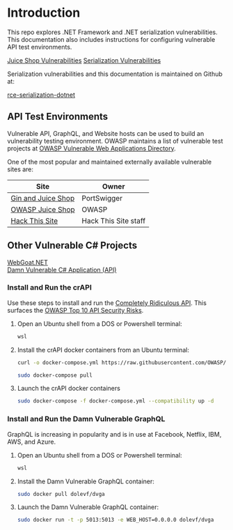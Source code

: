 # Introduction

This repo explores .NET Framework and .NET serialization vulnerabilities. This documentation also includes instructions for configuring vulnerable API test environments.

[Juice Shop Vulnerabilities](JuiceShop/JuiceShop.md)
[Serialization Vulnerabilities](serialization/serialization.md)

Serialization vulnerabilities and this documentation is maintained on Github at:

[rce-serialization-dotnet](https://github.com/johniwasz/rce-serialization-dotnet)

## API Test Environments

Vulnerable API, GraphQL, and Website hosts can be used to build an vulnerability testing environment. OWASP maintains a list of vulnerable test projects at [OWASP Vulnerable Web Applications Directory](https://owasp.org/www-project-vulnerable-web-applications-directory/).

One of the most popular and maintained externally available vulnerable sites are:

| Site | Owner |
| --- | --- |
| [Gin and Juice Shop](https://ginandjuice.shop/)  | PortSwigger  |
| [OWASP Juice Shop](https://juice-shop.herokuapp.com/#/)  | OWASP |
| [Hack This Site](https://www.hackthissite.org/)| Hack This Site staff |

## Other Vulnerable C# Projects

[WebGoat.NET](https://github.com/jerryhoff/WebGoat.NET)  
[Damn Vulnerable C# Application (API)](https://github.com/appsecco/dvcsharp-api)

### Install and Run the crAPI

Use these steps to install and run the [Completely Ridiculous API](https://github.com/OWASP/crAPI). This surfaces the [OWASP Top 10 API Security Risks](https://owasp.org/API-Security/editions/2023/en/0x11-t10/).  

1. Open an Ubuntu shell from a DOS or Powershell terminal:

    ``` bat
    wsl
    ```

1. Install the crAPI docker containers from an Ubuntu terminal:

    ``` bash
    curl -o docker-compose.yml https://raw.githubusercontent.com/OWASP/crAPI/main/deploy/docker/docker-compose.yml

    sudo docker-compose pull
    ```

1. Launch the crAPI docker containers

    ``` bash
    sudo docker-compose -f docker-compose.yml --compatibility up -d
    ```

### Install and Run the Damn Vulnerable GraphQL

GraphQL is increasing in popularity and is in use at Facebook, Netflix, IBM, AWS, and Azure.

1. Open an Ubuntu shell from a DOS or Powershell terminal:

    ``` bat
    wsl
    ```

1. Install the Damn Vulnerable GraphQL container:

    ``` bash
    sudo docker pull dolevf/dvga
    ```

1. Launch the Damn Vulnerable GraphQL container:

    ``` bash
    sudo docker run -t -p 5013:5013 -e WEB_HOST=0.0.0.0 dolevf/dvga
    ```
